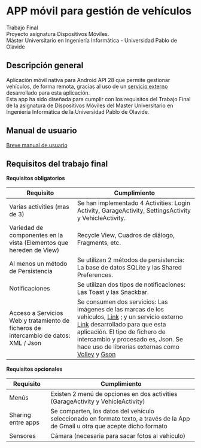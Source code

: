 # APP móvil para gestión de vehículos

Trabajo Final  
Proyecto asignatura Dispositivos Móviles.  
Máster Universitario en Ingeniería Informática - Universidad Pablo de Olavide  

## Descripción general

Aplicación móvil nativa para Android API 28 que permite gestionar vehículos, de forma remota, gracias al uso de un [servicio externo](https://github.com/giffunis/PGM.WebApi) desarrollado para esta aplicación.  
Esta app ha sido diseñada para cumplir con los requisitos del Trabajo Final de la asignatura de Dispositivos Móviles del Master Universitario en Ingeniería Informática de la Universidad Pablo de Olavide.

## Manual de usuario

[Breve manual de usuario](docs/MANUAL.md)

## Requisitos del trabajo final

**Requisitos obligatorios**

| Requisito | Cumplimiento |  
| --------- | ------------ |  
| Varias activities (mas de 3) | Se han implementado 4 Activities: Login Activity, GarageActivity, SettingsActivity y VehicleActivity.  |  
| Variedad de componentes en la vista (Elementos que hereden de View) | Recycle View, Cuadros de diálogo, Fragments, etc. |  
| Al menos un método de Persistencia | Se utilizan 2 métodos de persistencia: La base de datos SQLite y las Shared Preferences. |  
| Notificaciones | Se utilizan dos tipos de notificaciones: Las Toast y las Snackbar. |  
| Acceso a Servicios Web y tratamiento de ficheros de intercambio de datos: XML / Json | Se consumen dos servicios: Las imágenes de las marcas de los vehículos, [Link](https://github.com/giffunis/car-logos-dataset) ; y un servicio externo [Link](https://github.com/giffunis/PGM.WebApi) desarrollado para que esta aplicación. El tipo de fichero de intercambio y procesado es, Json. Se hace uso de librerías externas como [Volley](https://github.com/google/volley) y [Gson](https://github.com/google/gson) |

**Requisitos opcionales**

| Requisito | Cumplimiento |  
| --------- | ------------ |  
| Menús | Existen 2 menú de opciones en dos activities (GarageActivity y VehicleActivity) |  
| Sharing entre apps | Se comparten, los datos del vehículo seleccionado en formato texto, a través de la App de Gmail u otra que acepte dicho formato |  
| Sensores | Cámara (necesaria para sacar fotos al vehículo) |  
